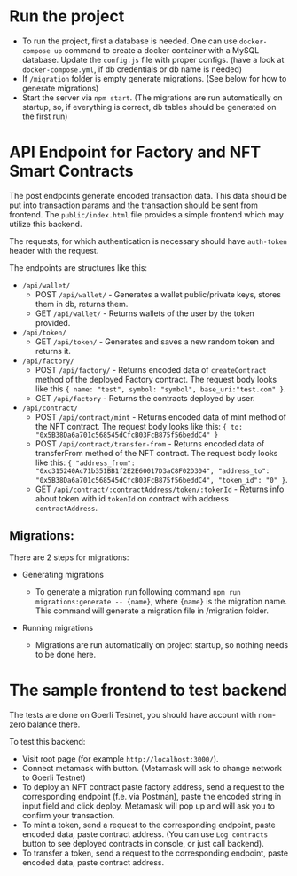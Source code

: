 # Run the project

 - To run the project, first a database is needed. One can use `docker-compose up` command to create a docker container with a MySQL database.
   Update the `config.js` file with proper configs. (have a look at `docker-compose.yml`, if db credentials or db name is needed)
 - If `/migration` folder is empty generate migrations. (See below for how to generate migrations)
 - Start the server via `npm start`. (The migrations are run automatically on startup, so, if everything is correct, db tables should be generated on the first run)

# API Endpoint for Factory and NFT Smart Contracts

The post endpoints generate encoded transaction data. This data should be put into
transaction params and the transaction should be sent from frontend. The `public/index.html`
file provides a simple frontend which may utilize this backend. 

The requests, for which authentication is necessary should have `auth-token` header with the request.

The endpoints are structures like this:
- `/api/wallet/`
  - POST `/api/wallet/` - Generates a wallet public/private keys, stores them in db, returns them.
  - GET `/api/wallet/` - Returns wallets of the user by the token provided.
- `/api/token/`
  - GET `/api/token/` - Generates and saves a new random token and returns it.
- `/api/factory/`
  - POST `/api/factory/` - Returns encoded data of `createContract` method of the deployed Factory contract. The request body looks like this 
    `{ name: "test", symbol: "symbol", base_uri:"test.com" }`.
  - GET `/api/factory` - Returns the contracts deployed by user.
- `/api/contract/`
  - POST `/api/contract/mint` - Returns encoded data of mint method of the NFT contract. The request body looks like this: `{ to: "0x5B38Da6a701c568545dCfcB03FcB875f56beddC4" }`
  - POST `/api/contract/transfer-from` - Returns encoded data of transferFrom method of the NFT contract. The request body looks like this: `{ "address_from": "0xc315240Ac71b351BB1f2E2E60017D3aC8F02D304", "address_to": "0x5B38Da6a701c568545dCfcB03FcB875f56beddC4", "token_id": "0" }`.
  - GET `/api/contract/:contractAddress/token/:tokenId` - Returns info about token with id `tokenId` on contract with address `contractAddress`.

## Migrations:
  There are 2 steps for migrations:
  - Generating migrations
    - To generate a migration run following command `npm run migrations:generate -- {name}`, where `{name}` is the migration name.
        This command will generate a migration file in /migration folder.

  - Running migrations
    - Migrations are run automatically on project startup, so nothing needs to be done here.

  
# The sample frontend to test backend

The tests are done on Goerli Testnet, you should have account with non-zero balance there.

To test this backend:
- Visit root page (for example `http://localhost:3000/`). 
- Connect metamask with button. (Metamask will ask to change network to Goerli Testnet)
- To deploy an NFT contract paste factory address, send a request to the corresponding endpoint (f.e. via Postman), paste the encoded string in input field and click deploy. Metamask will pop up and will ask you to confirm your transaction.
- To mint a token, send a request to the corresponding endpoint, paste encoded data, paste contract address. (You can use `Log contracts` button to see deployed contracts in console, or just call backend).
- To transfer a token, send a request to the corresponding endpoint, paste encoded data, paste contract address.